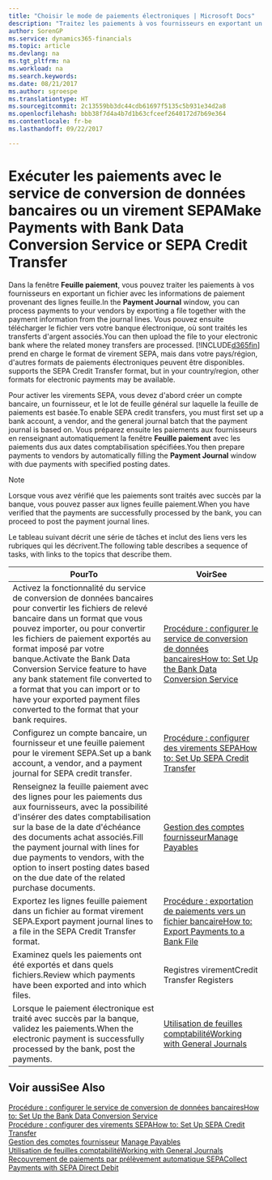 ```yaml
---
title: "Choisir le mode de paiements électroniques | Microsoft Docs"
description: "Traitez les paiements à vos fournisseurs en exportant un fichier avec les informations de paiement provenant des lignes feuille."
author: SorenGP
ms.service: dynamics365-financials
ms.topic: article
ms.devlang: na
ms.tgt_pltfrm: na
ms.workload: na
ms.search.keywords: 
ms.date: 08/21/2017
ms.author: sgroespe
ms.translationtype: HT
ms.sourcegitcommit: 2c13559bb3dc44cdb61697f5135c5b931e34d2a8
ms.openlocfilehash: bbb38f7d4a4b7d1b63cfceef2640172d7b69e364
ms.contentlocale: fr-be
ms.lasthandoff: 09/22/2017

---
```

# <a name="make-payments-with-bank-data-conversion-service-or-sepa-credit-transfer"></a><span data-ttu-id="70c09-103">Exécuter les paiements avec le service de conversion de données bancaires ou un virement SEPA</span><span class="sxs-lookup"><span data-stu-id="70c09-103">Make Payments with Bank Data Conversion Service or SEPA Credit Transfer</span></span>
<span data-ttu-id="70c09-104">Dans la fenêtre **Feuille paiement**, vous pouvez traiter les paiements à vos fournisseurs en exportant un fichier avec les informations de paiement provenant des lignes feuille.</span><span class="sxs-lookup"><span data-stu-id="70c09-104">In the **Payment Journal** window, you can process payments to your vendors by exporting a file together with the payment information from the journal lines.</span></span> <span data-ttu-id="70c09-105">Vous pouvez ensuite télécharger le fichier vers votre banque électronique, où sont traités les transferts d'argent associés.</span><span class="sxs-lookup"><span data-stu-id="70c09-105">You can then upload the file to your electronic bank where the related money transfers are processed.</span></span> [!INCLUDE[d365fin](includes/d365fin_md.md)]<span data-ttu-id="70c09-106"> prend en charge le format de virement SEPA, mais dans votre pays/région, d'autres formats de paiements électroniques peuvent être disponibles.</span><span class="sxs-lookup"><span data-stu-id="70c09-106"> supports the SEPA Credit Transfer format, but in your country/region, other formats for electronic payments may be available.</span></span>   

 <span data-ttu-id="70c09-107">Pour activer les virements SEPA, vous devez d'abord créer un compte bancaire, un fournisseur, et le lot de feuille général sur laquelle la feuille de paiements est basée.</span><span class="sxs-lookup"><span data-stu-id="70c09-107">To enable SEPA credit transfers, you must first set up a bank account, a vendor, and the general journal batch that the payment journal is based on.</span></span> <span data-ttu-id="70c09-108">Vous préparez ensuite les paiements aux fournisseurs en renseignant automatiquement la fenêtre **Feuille paiement** avec les paiements dus aux dates comptabilisation spécifiées.</span><span class="sxs-lookup"><span data-stu-id="70c09-108">You then prepare payments to vendors by automatically filling the **Payment Journal** window with due payments with specified posting dates.</span></span>  

> [!NOTE]  
>  <span data-ttu-id="70c09-109">Lorsque vous avez vérifié que les paiements sont traités avec succès par la banque, vous pouvez passer aux lignes feuille paiement.</span><span class="sxs-lookup"><span data-stu-id="70c09-109">When you have verified that the payments are successfully processed by the bank, you can proceed to post the payment journal lines.</span></span>  

 <span data-ttu-id="70c09-110">Le tableau suivant décrit une série de tâches et inclut des liens vers les rubriques qui les décrivent.</span><span class="sxs-lookup"><span data-stu-id="70c09-110">The following table describes a sequence of tasks, with links to the topics that describe them.</span></span>   

|<span data-ttu-id="70c09-111">**Pour**</span><span class="sxs-lookup"><span data-stu-id="70c09-111">**To**</span></span>|<span data-ttu-id="70c09-112">**Voir**</span><span class="sxs-lookup"><span data-stu-id="70c09-112">**See**</span></span>|  
|------------|-------------|  
|<span data-ttu-id="70c09-113">Activez la fonctionnalité du service de conversion de données bancaires pour convertir les fichiers de relevé bancaire dans un format que vous pouvez importer, ou pour convertir les fichiers de paiement exportés au format imposé par votre banque.</span><span class="sxs-lookup"><span data-stu-id="70c09-113">Activate the Bank Data Conversion Service feature to have any bank statement file converted to a format that you can import or to have your exported payment files converted to the format that your bank requires.</span></span>|[<span data-ttu-id="70c09-114">Procédure : configurer le service de conversion de données bancaires</span><span class="sxs-lookup"><span data-stu-id="70c09-114">How to: Set Up the Bank Data Conversion Service</span></span>](bank-how-setup-bank-statement-service.md)|  
|<span data-ttu-id="70c09-115">Configurez un compte bancaire, un fournisseur et une feuille paiement pour le virement SEPA.</span><span class="sxs-lookup"><span data-stu-id="70c09-115">Set up a bank account, a vendor, and a payment journal for SEPA credit transfer.</span></span>|[<span data-ttu-id="70c09-116">Procédure : configurer des virements SEPA</span><span class="sxs-lookup"><span data-stu-id="70c09-116">How to: Set Up SEPA Credit Transfer</span></span>](finance-how-to-set-up-sepa-credit-transfer.md)|  
|<span data-ttu-id="70c09-117">Renseignez la feuille paiement avec des lignes pour les paiements dus aux fournisseurs, avec la possibilité d'insérer des dates comptabilisation sur la base de la date d'échéance des documents achat associés.</span><span class="sxs-lookup"><span data-stu-id="70c09-117">Fill the payment journal with lines for due payments to vendors, with the option to insert posting dates based on the due date of the related purchase documents.</span></span>|[<span data-ttu-id="70c09-118">Gestion des comptes fournisseur</span><span class="sxs-lookup"><span data-stu-id="70c09-118">Manage Payables</span></span>](payables-manage-payables.md)|  
|<span data-ttu-id="70c09-119">Exportez les lignes feuille paiement dans un fichier au format virement SEPA.</span><span class="sxs-lookup"><span data-stu-id="70c09-119">Export payment journal lines to a file in the SEPA Credit Transfer format.</span></span>|[<span data-ttu-id="70c09-120">Procédure : exportation de paiements vers un fichier bancaire</span><span class="sxs-lookup"><span data-stu-id="70c09-120">How to: Export Payments to a Bank File</span></span>](payables-how-export-payments-bank-file.md)|  
|<span data-ttu-id="70c09-121">Examinez quels les paiements ont été exportés et dans quels fichiers.</span><span class="sxs-lookup"><span data-stu-id="70c09-121">Review which payments have been exported and into which files.</span></span>|<span data-ttu-id="70c09-122">Registres virement</span><span class="sxs-lookup"><span data-stu-id="70c09-122">Credit Transfer Registers</span></span>|  
|<span data-ttu-id="70c09-123">Lorsque le paiement électronique est traité avec succès par la banque, validez les paiements.</span><span class="sxs-lookup"><span data-stu-id="70c09-123">When the electronic payment is successfully processed by the bank, post the payments.</span></span>|[<span data-ttu-id="70c09-124">Utilisation de feuilles comptabilité</span><span class="sxs-lookup"><span data-stu-id="70c09-124">Working with General Journals</span></span>](ui-work-general-journals.md)|  

## <a name="see-also"></a><span data-ttu-id="70c09-125">Voir aussi</span><span class="sxs-lookup"><span data-stu-id="70c09-125">See Also</span></span>  
[<span data-ttu-id="70c09-126">Procédure : configurer le service de conversion de données bancaires</span><span class="sxs-lookup"><span data-stu-id="70c09-126">How to: Set Up the Bank Data Conversion Service</span></span>](bank-how-setup-bank-statement-service.md)  
[<span data-ttu-id="70c09-127">Procédure : configurer des virements SEPA</span><span class="sxs-lookup"><span data-stu-id="70c09-127">How to: Set Up SEPA Credit Transfer</span></span>](finance-how-to-set-up-sepa-credit-transfer.md)  
<span data-ttu-id="70c09-128">[Gestion des comptes fournisseur](payables-manage-payables.md) </span><span class="sxs-lookup"><span data-stu-id="70c09-128">[Manage Payables](payables-manage-payables.md) </span></span>  
[<span data-ttu-id="70c09-129">Utilisation de feuilles comptabilité</span><span class="sxs-lookup"><span data-stu-id="70c09-129">Working with General Journals</span></span>](ui-work-general-journals.md)  
[<span data-ttu-id="70c09-130">Recouvrement de paiements par prélèvement automatique SEPA</span><span class="sxs-lookup"><span data-stu-id="70c09-130">Collect Payments with SEPA Direct Debit</span></span>](finance-collect-payments-with-sepa-direct-debit.md)   

